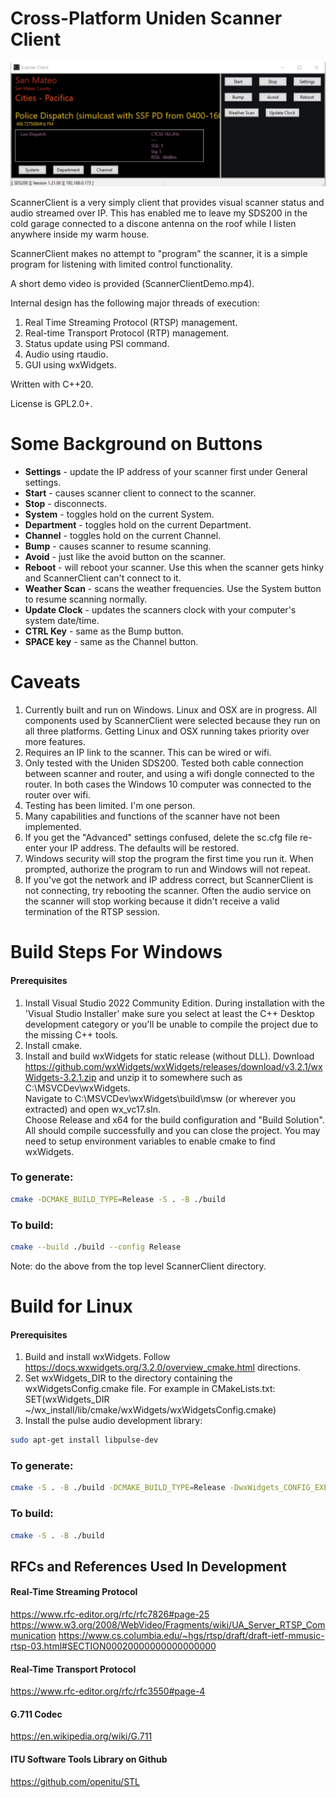 

# Cross-Platform Uniden Scanner Client

![ScannerClient](ScannerClient.png "ScannerClient")


ScannerClient is a very simply client that provides visual scanner status and audio streamed over IP.  This has enabled me to leave my SDS200 in the cold garage connected to a discone antenna on the roof while I listen anywhere inside my warm house.

ScannerClient makes no attempt to "program" the scanner, it is a simple program for listening with limited control functionality.

A short demo video is provided (ScannerClientDemo.mp4).

Internal design has the following major threads of execution:
1. Real Time Streaming Protocol (RTSP) management.
2. Real-time Transport Protocol (RTP) management.
3. Status update using PSI command.
4. Audio using rtaudio.
5. GUI using wxWidgets.

Written with C++20.

License is GPL2.0+.

# Some Background on Buttons
- **Settings** - update the IP address of your scanner first under General settings.
- **Start** - causes scanner client to connect to the scanner.
- **Stop** - disconnects.
- **System** - toggles hold on the current System.
- **Department** - toggles hold on the current Department.
- **Channel** - toggles hold on the current Channel.
- **Bump** - causes scanner to resume scanning.
- **Avoid** - just like the avoid button on the scanner.
- **Reboot** - will reboot your scanner.  Use this when the scanner gets hinky and ScannerClient can't connect to it.
- **Weather Scan** - scans the weather frequencies.  Use the System button to resume scanning normally.
- **Update Clock** - updates the scanners clock with your computer's system date/time.
- **CTRL Key** - same as the Bump button.
- **SPACE key** - same as the Channel button.




# Caveats
1. Currently built and run on Windows. Linux and OSX are in progress.  All components used by ScannerClient were selected because they run on all three platforms.  Getting Linux and OSX running takes priority over more features.
2. Requires an IP link to the scanner.  This can be wired or wifi.
3. Only tested with the Uniden SDS200.  Tested both cable connection between scanner and router,  and using a wifi dongle connected to the router.  In both cases the Windows 10 computer was connected to the router over wifi.
4.  Testing has been limited.  I'm one person.
5.  Many capabilities and functions of the scanner have not been implemented.
6.  If you get the "Advanced" settings confused, delete the sc.cfg file re-enter your IP address.  The defaults will be restored.
7.  Windows security will stop the program the first time you run it.  When prompted, authorize the program to run and Windows will not repeat.
8. If you've got the network and IP address correct, but ScannerClient is not connecting, try rebooting the scanner.  Often the audio service on the scanner will stop working because it didn't receive a valid termination of the RTSP session.

# Build Steps For Windows

#### Prerequisites
1. Install Visual Studio 2022 Community Edition. During installation with the 'Visual Studio Installer' make sure you select at least the C++ Desktop development category or you'll be unable to compile the project due to the missing C++ tools.
2. Install cmake.
3. Install and build wxWidgets for static release (without DLL).  Download https://github.com/wxWidgets/wxWidgets/releases/download/v3.2.1/wxWidgets-3.2.1.zip and unzip it to somewhere such as C:\MSVCDev\wxWidgets.  
 Navigate to C:\MSVCDev\wxWidgets\build\msw (or wherever you extracted) and open wx_vc17.sln.  
Choose Release and x64 for the build configuration and "Build Solution". All should compile successfully and you can close the project.  You may need to setup environment variables to enable cmake to find wxWidgets.

### To generate:
```bash
cmake -DCMAKE_BUILD_TYPE=Release -S . -B ./build
```
### To build:
```bash
cmake --build ./build --config Release
```
Note: do the above from the top level ScannerClient directory.

# Build for Linux
#### Prerequisites
1. Build and install wxWidgets.  Follow https://docs.wxwidgets.org/3.2.0/overview_cmake.html directions.
2. Set wxWidgets_DIR to the directory containing the wxWidgetsConfig.cmake file.  For example in CMakeLists.txt:
SET(wxWidgets_DIR ~/wx_install/lib/cmake/wxWidgets/wxWidgetsConfig.cmake)
3.  Install the pulse audio development library:
```bash
sudo apt-get install libpulse-dev
```
### To generate:
```bash
cmake -S . -B ./build -DCMAKE_BUILD_TYPE=Release -DwxWidgets_CONFIG_EXECUTABLE=~/repos/wxWidgetsBuild/wx-config
```
### To build:
```bash
cmake -S . -B ./build
```

## RFCs and References Used In Development

#### Real-Time Streaming Protocol
https://www.rfc-editor.org/rfc/rfc7826#page-25
https://www.w3.org/2008/WebVideo/Fragments/wiki/UA_Server_RTSP_Communication
https://www.cs.columbia.edu/~hgs/rtsp/draft/draft-ietf-mmusic-rtsp-03.html#SECTION00020000000000000000

#### Real-Time Transport Protocol
https://www.rfc-editor.org/rfc/rfc3550#page-4

#### G.711 Codec
https://en.wikipedia.org/wiki/G.711

#### ITU Software Tools Library on Github
https://github.com/openitu/STL


 